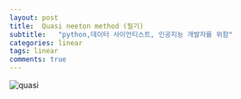 ```yaml
---
layout: post
title:  Quasi neeton method (필기)
subtitle:   "python,데이터 사이언티스트, 인공지능 개발자를 위함"
categories: linear
tags: linear
comments: true
---
```



![quasi](https://user-images.githubusercontent.com/70193130/178680001-9bf1657e-e864-4340-99db-1c48791c9303.png)
